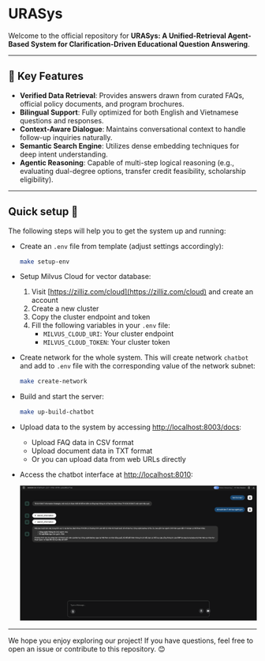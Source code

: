 # URASys
Welcome to the official repository for **URASys: A Unified-Retrieval Agent-Based System for Clarification-Driven Educational Question Answering**.

---

## 🚀 Key Features

- **Verified Data Retrieval**: Provides answers drawn from curated FAQs, official policy documents, and program brochures.  
- **Bilingual Support**: Fully optimized for both English and Vietnamese questions and responses.  
- **Context-Aware Dialogue**: Maintains conversational context to handle follow-up inquiries naturally.  
- **Semantic Search Engine**: Utilizes dense embedding techniques for deep intent understanding.  
- **Agentic Reasoning**: Capable of multi-step logical reasoning (e.g., evaluating dual-degree options, transfer credit feasibility, scholarship eligibility).


---

## Quick setup 🚀

The following steps will help you to get the system up and running:

- Create an `.env` file from template (adjust settings accordingly):
    ```bash
    make setup-env
    ```
- Setup Milvus Cloud for vector database:
    1. Visit [https://zilliz.com/cloud](https://zilliz.com/cloud) and create an account
    2. Create a new cluster
    3. Copy the cluster endpoint and token
    4. Fill the following variables in your `.env` file:
        - `MILVUS_CLOUD_URI`: Your cluster endpoint
        - `MILVUS_CLOUD_TOKEN`: Your cluster token
- Create network for the whole system. This will create network `chatbot` and add to `.env` file with the corresponding value of the network subnet:
    ```bash
    make create-network
    ```
- Build and start the server:
    ```bash
    make up-build-chatbot
    ```
- Upload data to the system by accessing [http://localhost:8003/docs](http://localhost:8003/docs):
    - Upload FAQ data in CSV format
    - Upload document data in TXT format
    - Or you can upload data from web URLs directly
- Access the chatbot interface at [http://localhost:8010](http://localhost:8010):

    ![Chatbot Interface](./media/web_ui.png)


---

We hope you enjoy exploring our project! If you have questions, feel free to open an issue or contribute to this repository. 😊 
